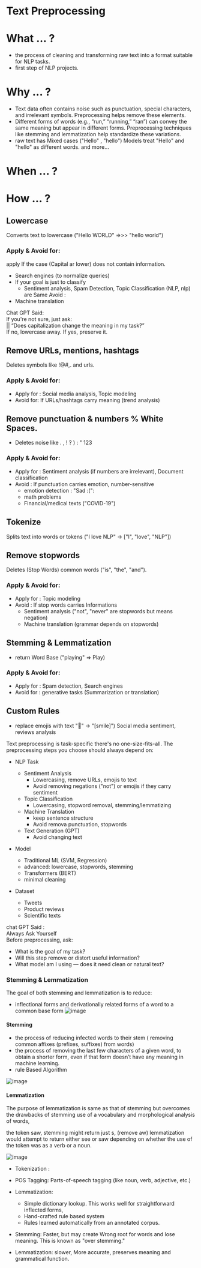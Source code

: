 # Text Preprocessing

# What ... ?
-  the process of cleaning and transforming raw text into a format suitable for NLP tasks.
-  first step of NLP projects.
  
# Why ... ?
-  Text data often contains noise such as punctuation, special characters, and irrelevant symbols. Preprocessing helps remove these elements.
-  Different forms of words (e.g., “run,” “running,” “ran”) can convey the same meaning but appear in different forms. Preprocessing techniques like stemming and lemmatization help standardize these variations.
-  raw text has Mixed cases ("Hello" , "hello") Models treat "Hello" and "hello" as different words.
and more...

# When ... ? 




# How ... ?

## Lowercase
Converts text to lowercase ("Hello WORLD" =>>> "hello world")
### Apply & Avoid for:
apply If the case (Capital ar lower) does not contain information.
- Search engines (to normalize queries)
- If your goal is just to classify
  - Sentiment analysis, Spam Detection, Topic Classification (NLP, nlp) are Same
Avoid : <br>
- Machine translation
  
Chat GPT Said:  <br>
If you're not sure, just ask: <br>
         || “Does capitalization change the meaning in my task?” <br>
If no, lowercase away. If yes, preserve it. <br>

## Remove URLs, mentions, hashtags
Deletes symbols like !@#,. and urls.
### Apply & Avoid for:
- Apply for : Social media analysis, Topic modeling
- Avoid for: If URLs/hashtags carry meaning (trend analysis)

  
## Remove punctuation & numbers % White Spaces.
  - Deletes noise like . , ! ? ) : " 123
### Apply & Avoid for: 
- Apply for : Sentiment analysis (if numbers are irrelevant), Document classification
- Avoid : If punctuation carries emotion, number-sensitive 
    - emotion detection : "Sad :(":
    - math problems
    - Financial/medical texts ("COVID-19")

## Tokenize
Splits text into words or tokens ("I love NLP" → ["I", "love", "NLP"]) 
  
## Remove stopwords
Deletes (Stop Words) common words ("is", "the", "and").
### Apply & Avoid for:
- Apply for : Topic modeling
- Avoid : If stop words carries Informations 
    -  Sentiment analysis ("not", "never" are stopwords but means negation)
    -  Machine translation (grammar depends on stopwords)
   
      
## Stemming & Lemmatization
  - return Word Base ("playing" => Play)
### Apply & Avoid for:
- Apply for : Spam detection, Search engines
- Avoid for : generative tasks (Summarization or translation) 
  
## Custom Rules
  - replace emojis with text "🙂" → "[smile]") Social media sentiment, reviews analysis





Text preprocessing is task-specific
there's no one-size-fits-all. 
The preprocessing steps you choose should always depend on:

- NLP Task
  - Sentiment Analysis
    - Lowercasing, remove URLs, emojis to text
    - Avoid removing negations ("not") or emojis if they carry sentiment 
  - Topic Classification
    - Lowercasing, stopword removal, stemming/lemmatizing 
  - Machine Translation
    - keep sentence structure
    - Avoid remova punctuation, stopwords
  - Text Generation (GPT)
    - Avoid changing text
      
- Model
  -  Traditional ML (SVM, Regression)
    -  advanced: lowercase, stopwords, stemming  
  -  Transformers (BERT)
    -  minimal cleaning
 
- Dataset
  -  Tweets
  -  Product reviews
  -  Scientific texts


chat GPT Said : <br>
Always Ask Yourself <br>
Before preprocessing, ask: <br>
- What is the goal of my task?
- Will this step remove or distort useful information?
- What model am I using — does it need clean or natural text?



### Stemming & Lemmatization

The goal of both stemming and lemmatization is to reduce:

-  inflectional forms and derivationally related forms of a word to a common base form
![image](https://github.com/user-attachments/assets/5e647b23-f61d-4a14-b1b4-da60ca14137c)

#### Stemming

- the process of reducing infected words to their stem ( removing common affixes (prefixes, suffixes) from words)
- the process of removing the last few characters of a given word, to obtain a shorter form, even if that form doesn’t have any meaning in machine learning.
- rule Based Algorithm
  
![image](https://github.com/user-attachments/assets/8594aa9d-4acb-4930-8ca0-3e3c5b59e3e9)




#### Lemmatization

The purpose of lemmatization is same as that of stemming but overcomes the drawbacks of stemming
use of a vocabulary and morphological analysis of words,

the token saw,
stemming might return just s, (remove aw)
lemmatization would attempt to return either see or saw
depending on whether the use of the token was as a verb or a noun.


![image](https://github.com/user-attachments/assets/faca7b47-8096-45e8-8b11-0b7025c81bbe)


- Tokenization :
- POS Tagging: Parts-of-speech tagging (like noun, verb, adjective, etc.)
- Lemmatization:
  -  Simple dictionary lookup. This works well for straightforward inflected forms,
  -  Hand-crafted rule based system
  -  Rules learned automatically from an annotated corpus.






- Stemming: Faster, but may create Wrong root for words and lose meaning. This is known as "over stemming."

- Lemmatization: slower, More accurate, preserves meaning and grammatical function.








 
